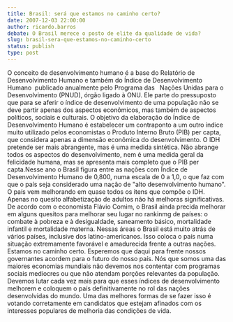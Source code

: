 ```yaml
---
title: Brasil: será que estamos no caminho certo?
date: 2007-12-03 22:00:00
author: ricardo.barros
debate: O Brasil merece o posto de elite da qualidade de vida?
slug: brasil-sera-que-estamos-no-caminho-certo
status: publish 
type: post
---
```


O conceito de desenvolvimento humano é a base do Relatório de Desenvolvimento Humano e também do Índice de Desenvolvimento Humano  publicado anualmente pelo Programa das   Nações Unidas para o Desenvolvimento (PNUD), órgão ligado à ONU. Ele parte do pressuposto que para se aferir o índice de desenvolvimento de uma população não se deve partir apenas dos aspectos econômicos, mas também de aspectos políticos, sociais e culturais. O objetivo da elaboração do Índice de Desenvolvimento Humano é estabelecer um contraponto a um outro índice muito utilizado pelos economistas o Produto Interno Bruto (PIB) per capta, que considera apenas a dimensão econômica do desenvolvimento. O IDH pretende ser mais abrangente, mas é uma medida sintética. Não abrange todos os aspectos do desenvolvimento, nem é uma medida geral da felicidade humana, mas se apresenta mais completo que o PIB per capta.Nesse ano o Brasil figura entre as nações com Índice de Desenvolvimento Humano de 0,800, numa escala de 0 a 1,0, o que faz com que o país seja considerado uma nação de "alto desenvolvimento humano". O país vem melhorando em quase todos os itens que compõe o IDH. Apenas no quesito alfabetização de adultos não há melhoras significativas. De acordo com o economista Flávio Comim, o Brasil ainda precida melhorar em alguns quesitos para melhorar seu lugar no rankinmg de países: o combate à pobreza e à desigualdade, saneamento básico, mortalidade infantil e mortalidade materna. Nessas áreas o Brasil está muito atrás de vários países, inclusive dos latino-americanos. Isso coloca o país numa situação extremamente favorável e amadurecida frente a outras nações. Estamos no caminho certo. Esperemos que daqui para frente nossos governantes acordem para o futuro do nosso país. Nós que somos uma das maiores economias mundiais não devemos nos contentar com programas sociais medíocres ou que não atendam porções relevantes da população. Devemos lutar cada vez mais para que esses índices de desenvolvimento melhorem e coloquem o país definitivamente no rol das nações desenvolvidas do mundo. Uma das melhores formas de se fazer isso é votando corretamente em candidatos que estejam afinados com os interesses populares de melhoria das condições de vida.
